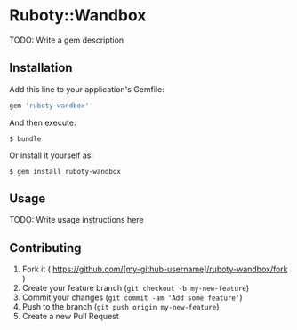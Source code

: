 # Ruboty::Wandbox

TODO: Write a gem description

## Installation

Add this line to your application's Gemfile:

```ruby
gem 'ruboty-wandbox'
```

And then execute:

    $ bundle

Or install it yourself as:

    $ gem install ruboty-wandbox

## Usage

TODO: Write usage instructions here

## Contributing

1. Fork it ( https://github.com/[my-github-username]/ruboty-wandbox/fork )
2. Create your feature branch (`git checkout -b my-new-feature`)
3. Commit your changes (`git commit -am 'Add some feature'`)
4. Push to the branch (`git push origin my-new-feature`)
5. Create a new Pull Request
